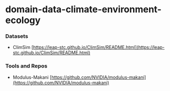 # domain-data-climate-environment-ecology

### Datasets

* ClimSim [https://leap-stc.github.io/ClimSim/README.html](https://leap-stc.github.io/ClimSim/README.html)

### Tools and Repos

* Modulus-Makani [https://github.com/NVIDIA/modulus-makani](https://github.com/NVIDIA/modulus-makani)
